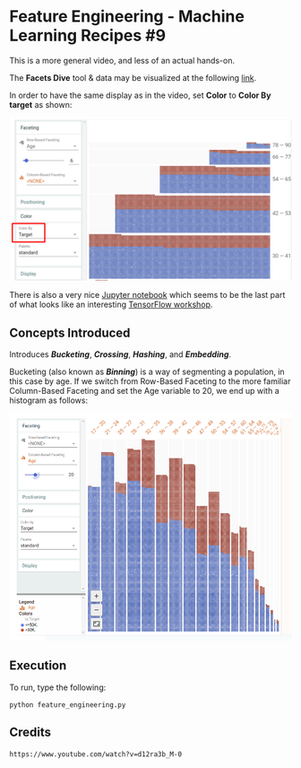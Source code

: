 # Feature Engineering - Machine Learning Recipes #9

This is a more general video, and less of an actual hands-on.

The __Facets Dive__ tool & data may be visualized at the following [link](https://pair-code.github.io/facets/).

In order to have the same display as in the video, set __Color__ to __Color By target__ as shown:

![Color_by_Target](images/Color_by_Target.png)

There is also a very nice
[Jupyter notebook](https://github.com/random-forests/tensorflow-workshop/blob/master/examples/07_structured_data.ipynb)
which seems to be the last part of what looks like an interesting
[TensorFlow workshop](https://github.com/random-forests/tensorflow-workshop).

## Concepts Introduced

Introduces ___Bucketing___, ___Crossing___, ___Hashing___, and ___Embedding___.

Bucketing (also known as ___Binning___) is a way of segmenting a population, in this case by age.
If we switch from Row-Based Faceting to the more familiar Column-Based Faceting and set the Age
variable to 20, we end up with a histogram as follows:

![Age_Income_Histogram](images/Age_Income_Histogram.png)

## Execution

To run, type the following:

    python feature_engineering.py

## Credits

    https://www.youtube.com/watch?v=d12ra3b_M-0

